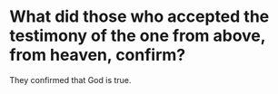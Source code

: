# What did those who accepted the testimony of the one from above, from heaven, confirm?

They confirmed that God is true.
